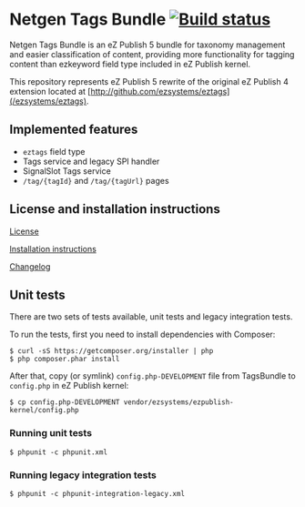 Netgen Tags Bundle [![Build status](https://travis-ci.org/netgen/TagsBundle.png)](https://travis-ci.org/netgen/TagsBundle)
==================

Netgen Tags Bundle is an eZ Publish 5 bundle for taxonomy management and easier classification of content, providing more functionality for tagging content than ezkeyword field type included in eZ Publish kernel.

This repository represents eZ Publish 5 rewrite of the original eZ Publish 4 extension located at [http://github.com/ezsystems/eztags](/ezsystems/eztags).

Implemented features
--------------------

* `eztags` field type
* Tags service and legacy SPI handler
* SignalSlot Tags service
* `/tag/{tagId}` and `/tag/{tagUrl}` pages

License and installation instructions
-------------------------------------

[License](LICENSE)

[Installation instructions](Resources/doc/INSTALL.md)

[Changelog](Resources/doc/CHANGELOG.md)

Unit tests
----------

There are two sets of tests available, unit tests and legacy integration tests.

To run the tests, first you need to install dependencies with Composer:

    $ curl -sS https://getcomposer.org/installer | php
    $ php composer.phar install

After that, copy (or symlink) `config.php-DEVELOPMENT` file from TagsBundle to `config.php` in eZ Publish kernel:

    $ cp config.php-DEVELOPMENT vendor/ezsystems/ezpublish-kernel/config.php

### Running unit tests

    $ phpunit -c phpunit.xml

### Running legacy integration tests

    $ phpunit -c phpunit-integration-legacy.xml
